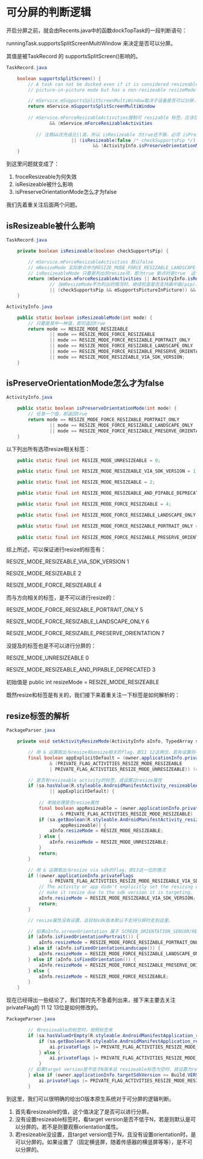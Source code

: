 # 可分屏的判断逻辑

开启分屏之前，就会由Recents.java中的函数dockTopTask的一段判断语句：

runningTask.supportsSplitScreenMultiWindow  来决定是否可以分屏。

其值是被TaskRecord 的 supportsSplitScreen()影响的。

```java
TaskRecord.java

    boolean supportsSplitScreen() {
        // A task can not be docked even if it is considered resizeable because it only supports
        // picture-in-picture mode but has a non-resizeable resizeMode

        // mService.mSupportsSplitScreenMultiWindow取决于设备是否可以分屏，由AMS从config中取出，一般是true。
        return mService.mSupportsSplitScreenMultiWindow
        
        // mService.mForceResizableActivities强制可 resizable 标签，应该在开发者选项中可以调整
                && (mService.mForceResizableActivities
        
           // 注意&&优先级比||高，所以 isResizeable 为true还不够，必须 isPreserveOrientationMode 为false
                        || (isResizeable(false /* checkSupportsPip */)
                                && !ActivityInfo.isPreserveOrientationMode(mResizeMode)));
    }
```

到这里问题就变成了：

1. froceResizeable为何失效
2. isResizeable被什么影响
3. isPreserveOrientationMode怎么才为false

我们先着重关注后面两个问题。

## isResizeable被什么影响

```java
TaskRecord.java

    private boolean isResizeable(boolean checkSupportsPip) {

        // mService.mForceResizableActivities 默认false
        // mResizeMode 实际断点中为RESIZE_MODE_FORCE_RESIZABLE_LANDSCAPE_ONLY 
        // isResizeableMode 只要是列出的resize项，即为true 断点时是true  这个时候已经可以返回true了
        return (mService.mForceResizableActivities || ActivityInfo.isResizeableMode(mResizeMode)
                // 当mResizeMode不为列出的情况时，继续检查是否支持画中画(pip)，且需要mTemporarilyUnresizable为false，可以看注释，但画中画暂时不是我们的重点
                || (checkSupportsPip && mSupportsPictureInPicture)) && !mTemporarilyUnresizable;
    }
```

```java
ActivityInfo.java

    public static boolean isResizeableMode(int mode) {
        // 只要是其中一种值，即可返回true
        return mode == RESIZE_MODE_RESIZEABLE
                || mode == RESIZE_MODE_FORCE_RESIZEABLE
                || mode == RESIZE_MODE_FORCE_RESIZABLE_PORTRAIT_ONLY
                || mode == RESIZE_MODE_FORCE_RESIZABLE_LANDSCAPE_ONLY
                || mode == RESIZE_MODE_FORCE_RESIZABLE_PRESERVE_ORIENTATION
                || mode == RESIZE_MODE_RESIZEABLE_VIA_SDK_VERSION;
    }
```

## isPreserveOrientationMode怎么才为false


```java
ActivityInfo.java

    public static boolean isPreserveOrientationMode(int mode) {
        // 任意一个值，即返回true
        return mode == RESIZE_MODE_FORCE_RESIZABLE_PORTRAIT_ONLY
                || mode == RESIZE_MODE_FORCE_RESIZABLE_LANDSCAPE_ONLY
                || mode == RESIZE_MODE_FORCE_RESIZABLE_PRESERVE_ORIENTATION;
    }
```

以下列出所有选项resize相关标签：
```java
    public static final int RESIZE_MODE_UNRESIZEABLE = 0;

    public static final int RESIZE_MODE_RESIZEABLE_VIA_SDK_VERSION = 1;

    public static final int RESIZE_MODE_RESIZEABLE = 2;

    public static final int RESIZE_MODE_RESIZEABLE_AND_PIPABLE_DEPRECATED = 3;

    public static final int RESIZE_MODE_FORCE_RESIZEABLE = 4;

    public static final int RESIZE_MODE_FORCE_RESIZABLE_LANDSCAPE_ONLY = 5;

    public static final int RESIZE_MODE_FORCE_RESIZABLE_PORTRAIT_ONLY = 6;
 
    public static final int RESIZE_MODE_FORCE_RESIZABLE_PRESERVE_ORIENTATION = 7;

```
综上所述，可以保证进行resize的标签有：

RESIZE_MODE_RESIZEABLE_VIA_SDK_VERSION 1

RESIZE_MODE_RESIZEABLE 2

RESIZE_MODE_FORCE_RESIZEABLE 4

而与方向相关的标签，是不可以进行resize的：

RESIZE_MODE_FORCE_RESIZABLE_PORTRAIT_ONLY 5

RESIZE_MODE_FORCE_RESIZABLE_LANDSCAPE_ONLY 6

RESIZE_MODE_FORCE_RESIZABLE_PRESERVE_ORIENTATION 7

没提及的标签也是不可以进行分屏的：

RESIZE_MODE_UNRESIZEABLE 0

RESIZE_MODE_RESIZEABLE_AND_PIPABLE_DEPRECATED 3

初始值是 public int resizeMode = RESIZE_MODE_RESIZEABLE


既然resize和标签是有关的，我们接下来着重关注一下标签是如何解析的：

## resize标签的解析

```java
PackageParser.java

    private void setActivityResizeMode(ActivityInfo aInfo, TypedArray sa, Package owner) {

        // 用 & 运算取出与resize和unsize相关的flag，即11 12这两位，若有设置则不是default情况
        final boolean appExplicitDefault = (owner.applicationInfo.privateFlags
                & (PRIVATE_FLAG_ACTIVITIES_RESIZE_MODE_RESIZEABLE
                | PRIVATE_FLAG_ACTIVITIES_RESIZE_MODE_UNRESIZEABLE)) != 0;

        // 是否有resizeable activity的标签，或设置过resize属性
        if (sa.hasValue(R.styleable.AndroidManifestActivity_resizeableActivity)
                || appExplicitDefault) {
            
            // 单独处理是否resize属性
            final boolean appResizeable = (owner.applicationInfo.privateFlags
                    & PRIVATE_FLAG_ACTIVITIES_RESIZE_MODE_RESIZEABLE) != 0;
            if (sa.getBoolean(R.styleable.AndroidManifestActivity_resizeableActivity,
                    appResizeable)) {
                aInfo.resizeMode = RESIZE_MODE_RESIZEABLE;
            } else {
                aInfo.resizeMode = RESIZE_MODE_UNRESIZEABLE;
            }
            return;
        }

        // 用 & 运算取出与resize via sdk的flag，即13这一位的情况
        if ((owner.applicationInfo.privateFlags
                & PRIVATE_FLAG_ACTIVITIES_RESIZE_MODE_RESIZEABLE_VIA_SDK_VERSION) != 0) {
            // The activity or app didn't explicitly set the resizing option, however we want to
            // make it resize due to the sdk version it is targeting.
            aInfo.resizeMode = RESIZE_MODE_RESIZEABLE_VIA_SDK_VERSION;
            return;
        }

        // resize属性没有设置，且目标sdk版本默认不支持分屏时走到这里。

        // 如果aInfo.screenOrientation 属于 SCREEN_ORIENTATION_SENSOR/REVERSE/USER_PORTRAIT之一则符合该判断
        if (aInfo.isFixedOrientationPortrait()) {
            aInfo.resizeMode = RESIZE_MODE_FORCE_RESIZABLE_PORTRAIT_ONLY;
        } else if (aInfo.isFixedOrientationLandscape()) {
            aInfo.resizeMode = RESIZE_MODE_FORCE_RESIZABLE_LANDSCAPE_ONLY;
        } else if (aInfo.isFixedOrientation()) {
            aInfo.resizeMode = RESIZE_MODE_FORCE_RESIZABLE_PRESERVE_ORIENTATION;
        } else {
            aInfo.resizeMode = RESIZE_MODE_FORCE_RESIZEABLE;
        }
    }
```

现在已经得出一些结论了，我们暂时先不急着列出来，接下来主要去关注privateFlag的 11 12 13位是如何修改的。

```java
PackageParser.java

        // 有resizeable的标签时，按照标签来
        if (sa.hasValueOrEmpty(R.styleable.AndroidManifestApplication_resizeableActivity)) {
            if (sa.getBoolean(R.styleable.AndroidManifestApplication_resizeableActivity, true)) {
                ai.privateFlags |= PRIVATE_FLAG_ACTIVITIES_RESIZE_MODE_RESIZEABLE;
            } else {
                ai.privateFlags |= PRIVATE_FLAG_ACTIVITIES_RESIZE_MODE_UNRESIZEABLE;
            }
        // 如果target version是不低于N版本且 resizeable标签为空时，就设置为resize via sdk
        } else if (owner.applicationInfo.targetSdkVersion >= Build.VERSION_CODES.N) {
            ai.privateFlags |= PRIVATE_FLAG_ACTIVITIES_RESIZE_MODE_RESIZEABLE_VIA_SDK_VERSION;
        }
```

到这里，我们可以很明确的给出O版本原生系统对于可分屏的逻辑判断。

1. 首先看resizeable的值，这个值决定了是否可以进行分屏。
2. 没有设置resizeable标签时，看target version是否不低于N，若是则默认是可以分屏的。若不是则要观察orientation属性。
3. 若resizeable没设置，且target version低于N，且没有设置orientation时，是可以分屏的。如果设置了（固定横竖屏，随着传感器的横竖屏等等），是不可以分屏的。




